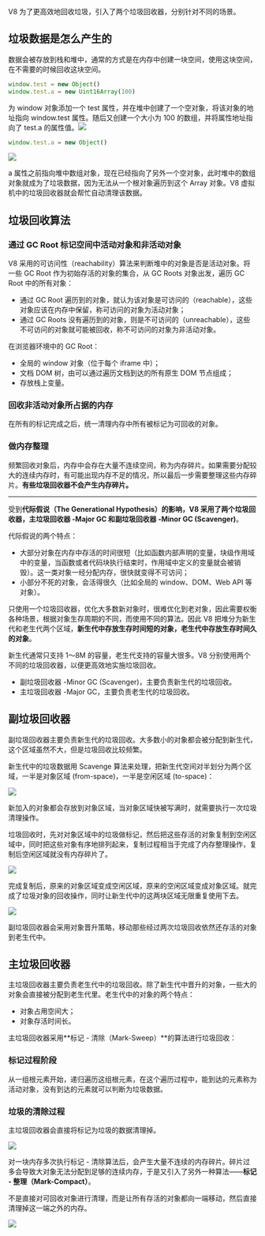 V8 为了更高效地回收垃圾，引入了两个垃圾回收器，分别针对不同的场景。

## 垃圾数据是怎么产生的
数据会被存放到栈和堆中，通常的方式是在内存中创建一块空间，使用这块空间，在不需要的时候回收这块空间。

```javascript
window.test = new Object()
window.test.a = new Uint16Array(100)
```

为 window 对象添加一个 test 属性，并在堆中创建了一个空对象，将该对象的地址指向 window.test 属性。随后又创建一个大小为 100 的数组，并将属性地址指向了 test.a 的属性值。![](/images/1679028142880-109a14ec-a75b-4ac4-ad91-5d14b5f256a2.png)

```javascript
window.test.a = new Object()
```

![](/images/1679028257866-e43e446a-092c-477a-bc8f-2dfee30eecef.png)

a 属性之前指向堆中数组对象，现在已经指向了另外一个空对象，此时堆中的数组对象就成为了垃圾数据，因为无法从一个根对象遍历到这个 Array 对象。V8 虚拟机中的垃圾回收器就会帮忙自动清理该数据。

## 垃圾回收算法
### 通过 GC Root 标记空间中活动对象和非活动对象
V8 采用的可访问性（reachability）算法来判断堆中的对象是否是活动对象。将一些 GC Root 作为初始存活的对象的集合，从 GC Roots 对象出发，遍历 GC Root 中的所有对象：

+ 通过 GC Root 遍历到的对象，就认为该对象是可访问的（reachable），这些对象应该在内存中保留，称可访问的对象为活动对象；
+ 通过 GC Roots 没有遍历到的对象，则是不可访问的（unreachable），这些不可访问的对象就可能被回收，称不可访问的对象为非活动对象。



在浏览器环境中的 GC Root：

+ 全局的 window 对象（位于每个 iframe 中）；
+ 文档 DOM 树，由可以通过遍历文档到达的所有原生 DOM 节点组成；
+ 存放栈上变量。

### 回收非活动对象所占据的内存
在所有的标记完成之后，统一清理内存中所有被标记为可回收的对象。

### 做内存整理
频繁回收对象后，内存中会存在大量不连续空间，称为内存碎片。如果需要分配较大的连续内存时，有可能出现内存不足的情况，所以最后一步需要整理这些内存碎片。**有些垃圾回收器不会产生内存碎片。**

****

受到**代际假说（The Generational Hypothesis）**的影响，V8 采用了两个垃圾回收器，**主垃圾回收器 -Major GC** 和**副垃圾回收器 -Minor GC (Scavenger)**。



代际假说的两个特点：

+ 大部分对象在内存中存活的时间很短（比如函数内部声明的变量，块级作用域中的变量，当函数或者代码块执行结束时，作用域中定义的变量就会被销毁）。这一类对象一经分配内存，很快就变得不可访问；
+ 小部分不死的对象，会活得很久（比如全局的 window、DOM、Web API 等对象）。



只使用一个垃圾回收器，优化大多数新对象时，很难优化到老对象，因此需要权衡各种场景，根据对象生存周期的不同，而使用不同的算法。因此 V8 把堆分为新生代和老生代两个区域，**新生代中存放生存时间短的对象，老生代中存放生存时间久的对象**。



新生代通常只支持 1～8M 的容量，老生代支持的容量大很多。V8 分别使用两个不同的垃圾回收器，以便更高效地实施垃圾回收。

+ 副垃圾回收器 -Minor GC (Scavenger)，主要负责新生代的垃圾回收。
+ 主垃圾回收器 -Major GC，主要负责老生代的垃圾回收。

## 副垃圾回收器
副垃圾回收器主要负责新生代的垃圾回收。大多数小的对象都会被分配到新生代，这个区域虽然不大，但是垃圾回收比较频繁。



新生代中的垃圾数据用 Scavenge 算法来处理，把新生代空间对半划分为两个区域，一半是对象区域 (from-space)，一半是空闲区域 (to-space)：

![](/images/1679029632716-73cb8f4b-a061-43f7-990f-b5eb1a095b1f.png)

新加入的对象都会存放到对象区域，当对象区域快被写满时，就需要执行一次垃圾清理操作。



垃圾回收时，先对对象区域中的垃圾做标记，然后把这些存活的对象复制到空闲区域中，同时把这些对象有序地排列起来，复制过程相当于完成了内存整理操作，复制后空闲区域就没有内存碎片了。

![](/images/1679046402273-12091ae9-fada-4f8a-8e14-494a190f679d.png)

完成复制后，原来的对象区域变成空闲区域，原来的空闲区域变成对象区域。就完成了垃圾对象的回收操作，同时让新生代中的这两块区域无限重复使用下去。

![](/images/1679046497786-fb304db2-3da0-406a-9d89-535dbeda44b3.png)

副垃圾回收器会采用对象晋升策略，移动那些经过两次垃圾回收依然还存活的对象到老生代中。

## 主垃圾回收器
主垃圾回收器主要负责老生代中的垃圾回收。除了新生代中晋升的对象，一些大的对象会直接被分配到老生代里。老生代中的对象的两个特点：

+ 对象占用空间大；
+ 对象存活时间长。



主垃圾回收器采用**标记 - 清除（Mark-Sweep）**的算法进行垃圾回收：

### 标记过程阶段
从一组根元素开始，递归遍历这组根元素，在这个遍历过程中，能到达的元素称为活动对象，没有到达的元素就可以判断为垃圾数据。

### 垃圾的清除过程
主垃圾回收器会直接将标记为垃圾的数据清理掉。

![](/images/1679046782669-f75f8884-2d10-4680-9268-db1a82a17ba9.png)

对一块内存多次执行标记 - 清除算法后，会产生大量不连续的内存碎片。碎片过多会导致大对象无法分配到足够的连续内存，于是又引入了另外一种算法——**标记 - 整理（Mark-Compact）**。



不是直接对可回收对象进行清理，而是让所有存活的对象都向一端移动，然后直接清理掉这一端之外的内存。

![](/images/1679046875073-c3bd49a6-585b-4b69-b829-7d8d0af056b7.png)


